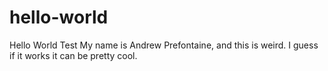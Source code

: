 # hello-world
Hello World Test
My name is Andrew Prefontaine, and this is weird.  I guess if it works it can be pretty cool.
